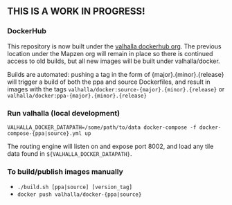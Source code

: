 ## THIS IS A WORK IN PROGRESS!

### DockerHub

This repository is now built under the [valhalla dockerhub org](https://hub.docker.com/u/valhalla/dashboard/). The previous location under the Mapzen org will remain in place so there is continued access to
old builds, but all new images will be built under valhalla/docker.

Builds are automated: pushing a tag in the form of {major}.{minor}.{release} will trigger a build of
both the ppa and source Dockerfiles, and result in images with the tags `valhalla/docker:source-{major}.{minor}.{release}` or `valhalla/docker:ppa-{major}.{minor}.{release}`

### Run valhalla (local development)
`VALHALLA_DOCKER_DATAPATH=/some/path/to/data docker-compose -f docker-compose-{ppa|source}.yml up`

The routing engine will listen on and expose port 8002, and load any tile data found in `${VALHALLA_DOCKER_DATAPATH}`.

### To build/publish images manually
* `./build.sh [ppa|source] [version_tag]`
* `docker push valhalla/docker-{ppa|source}`
